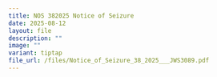```yaml
---
title: NOS 382025 Notice of Seizure
date: 2025-08-12
layout: file
description: ""
image: ""
variant: tiptap
file_url: /files/Notice_of_Seizure_38_2025___JWS3089.pdf
---
```


